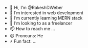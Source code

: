 - 👋 Hi, I’m @RakeshDWeber
- 👀 I’m interested in web development
- 🌱 I’m currently learning MERN stack
- 💞️ I’m looking to as a freelancer
- 📫 How to reach me ...
- 😄 Pronouns: He
- ⚡ Fun fact: ...

<!---
RakeshDWeber/RakeshDWeber is a ✨ special ✨ repository because its `README.md` (this file) appears on your GitHub profile.
You can click the Preview link to take a look at your changes.
--->

